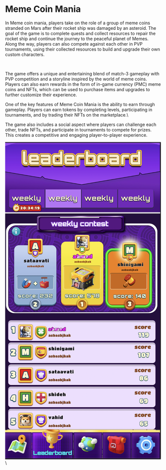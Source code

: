 # Meme Coin Mania

In Meme coin mania, players take on the role of a group of meme coins stranded on Mars after their rocket ship was damaged by an asteroid. The goal of the game is to complete quests and collect resources to repair the rocket ship and continue the journey to the peaceful planet of Memes. Along the way, players can also compete against each other in PVP tournaments, using their collected resources to build and upgrade their own custom characters.

<figure><img src="../../.gitbook/assets/meme coin mania.jpeg" alt=""><figcaption></figcaption></figure>

The game offers a unique and entertaining blend of match-3 gameplay with PVP competition and a storyline inspired by the world of meme coins. Players can also earn rewards in the form of in-game currency (PMC) meme coins and NFTs, which can be used to purchase items and upgrades to further customize their experience.

One of the key features of Meme Coin Mania is the ability to earn through gameplay. Players can earn tokens by completing levels, participating in tournaments, and by trading their NFTs on the marketplace.\


The game also includes a social aspect where players can challenge each other, trade NFTs, and participate in tournaments to compete for prizes. This creates a competitive and engaging player-to-player experience.



![](<../../.gitbook/assets/Screen Shot 2023-05-25 at 5.07.02 PM.png>)\
